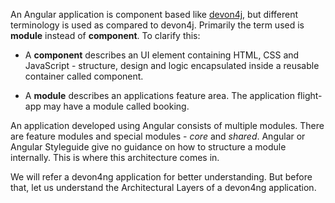 

An Angular application is component based like [devon4j](https://github.com/devonfw/devon4j), but different terminology is used as compared to devon4j. Primarily the term used is **module** instead of **component**.
To clarify this:

* A **component** describes an UI element containing HTML, CSS and JavaScript - structure, design and logic encapsulated inside a reusable container called component.

* A **module** describes an applications feature area. The application flight-app may have a module called booking.

An application developed using Angular consists of multiple modules. There are feature modules and special modules - *core* and *shared*. Angular or Angular Styleguide give no guidance on how to structure a module internally. This is where this architecture comes in.

We will refer a devon4ng application for better understanding. But before that, let us understand the Architectural Layers of a devon4ng application.



